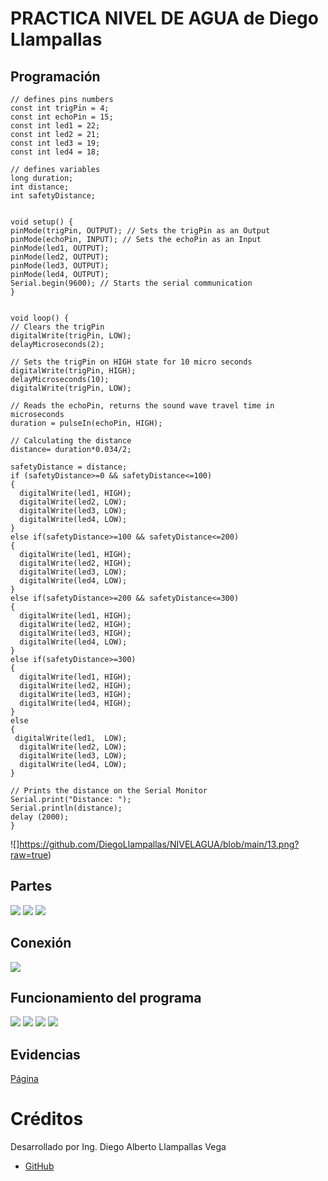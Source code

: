 # PRACTICA NIVEL DE AGUA de Diego Llampallas

## Programación
```
// defines pins numbers
const int trigPin = 4;
const int echoPin = 15;
const int led1 = 22;
const int led2 = 21;
const int led3 = 19;
const int led4 = 18;

// defines variables
long duration;
int distance;
int safetyDistance;


void setup() {
pinMode(trigPin, OUTPUT); // Sets the trigPin as an Output
pinMode(echoPin, INPUT); // Sets the echoPin as an Input
pinMode(led1, OUTPUT);
pinMode(led2, OUTPUT);
pinMode(led3, OUTPUT);
pinMode(led4, OUTPUT);
Serial.begin(9600); // Starts the serial communication
}


void loop() {
// Clears the trigPin
digitalWrite(trigPin, LOW);
delayMicroseconds(2);

// Sets the trigPin on HIGH state for 10 micro seconds
digitalWrite(trigPin, HIGH);
delayMicroseconds(10);
digitalWrite(trigPin, LOW);

// Reads the echoPin, returns the sound wave travel time in microseconds
duration = pulseIn(echoPin, HIGH);

// Calculating the distance
distance= duration*0.034/2;

safetyDistance = distance;
if (safetyDistance>=0 && safetyDistance<=100)
{
  digitalWrite(led1, HIGH);
  digitalWrite(led2, LOW);
  digitalWrite(led3, LOW);
  digitalWrite(led4, LOW);
}
else if(safetyDistance>=100 && safetyDistance<=200) 
{
  digitalWrite(led1, HIGH);
  digitalWrite(led2, HIGH);
  digitalWrite(led3, LOW);
  digitalWrite(led4, LOW);
}
else if(safetyDistance>=200 && safetyDistance<=300) 
{
  digitalWrite(led1, HIGH);
  digitalWrite(led2, HIGH);
  digitalWrite(led3, HIGH);
  digitalWrite(led4, LOW);
}
else if(safetyDistance>=300) 
{
  digitalWrite(led1, HIGH);
  digitalWrite(led2, HIGH);
  digitalWrite(led3, HIGH);
  digitalWrite(led4, HIGH);
}
else
{
 digitalWrite(led1,  LOW);
  digitalWrite(led2, LOW);
  digitalWrite(led3, LOW);
  digitalWrite(led4, LOW);
}

// Prints the distance on the Serial Monitor
Serial.print("Distance: ");
Serial.println(distance);
delay (2000);
}

```
![]https://github.com/DiegoLlampallas/NIVELAGUA/blob/main/13.png?raw=true)

## Partes
![](https://github.com/DiegoLlampallas/NIVELAGUA/blob/main/14.png?raw=true)
![](https://github.com/DiegoLlampallas/NIVELAGUA/blob/main/15.png?raw=true)
![](https://github.com/DiegoLlampallas/NIVELAGUA/blob/main/16.png?raw=true)

## Conexión

![](https://github.com/DiegoLlampallas/NIVELAGUA/blob/main/17.png?raw=true)

## Funcionamiento del programa

![](https://github.com/DiegoLlampallas/NIVELAGUA/blob/main/18.png?raw=true)
![](https://github.com/DiegoLlampallas/NIVELAGUA/blob/main/19.png?raw=true)
![](https://github.com/DiegoLlampallas/NIVELAGUA/blob/main/20.png?raw=true)
![](https://github.com/DiegoLlampallas/NIVELAGUA/blob/main/21.png?raw=true)

## Evidencias

[Página](https://wokwi.com/projects/367169347147092993)


# Créditos

Desarrollado por Ing. Diego Alberto Llampallas Vega

- [GitHub](https://github.com/DiegoLlampallas)